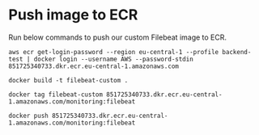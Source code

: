 # Push image to ECR
Run below commands to push our custom Filebeat image to ECR.
```
aws ecr get-login-password --region eu-central-1 --profile backend-test | docker login --username AWS --password-stdin 851725340733.dkr.ecr.eu-central-1.amazonaws.com
```

```
docker build -t filebeat-custom .
```

```
docker tag filebeat-custom 851725340733.dkr.ecr.eu-central-1.amazonaws.com/monitoring:filebeat
```

```
docker push 851725340733.dkr.ecr.eu-central-1.amazonaws.com/monitoring:filebeat
```
